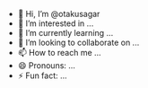 - 👋 Hi, I’m @otakusagar
- 👀 I’m interested in ...
- 🌱 I’m currently learning ...
- 💞️ I’m looking to collaborate on ...
- 📫 How to reach me ...
- 😄 Pronouns: ...
- ⚡ Fun fact: ...

<!---
otakusagar/otakusagar is a ✨ special ✨ repository because its `README.md` (this file) appears on your GitHub profile.
You can click the Preview link to take a look at your changes.
--->

